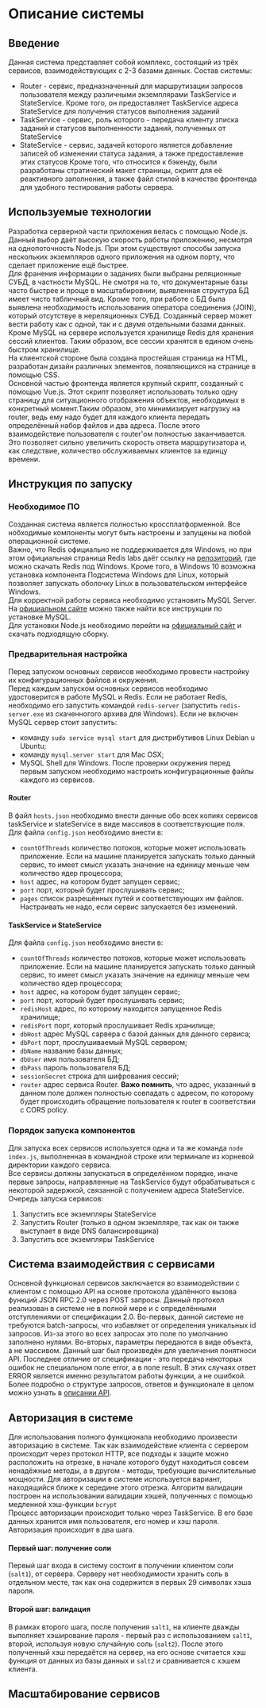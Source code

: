 # Описание системы
## Введение
Данная система представляет собой комплекс, состоящий из трёх сервисов, взаимодействующих с 2-3 базами данных. Состав системы: 
- Router - сервис, предназначенный для маршрутизации запросов пользователя между различными экземплярами TaskService и StateService. Кроме того, он предоставляет TaskService адреса StateService для получения статусов выполнения заданий
- TaskService - сервис, роль которого - передача клиенту зписка заданий и статусов выполненности заданий, полученных от StateService
- StateService - сервис, задачей которого является добавление записей об изменении статуса задания, а также предоставление этих статусов
Кроме того, что относится к бэкенду, были разработаны стратический макет страницы, скрипт для её реактивного заполнения, а также файл стилей в качестве фронтенда для удобного тестирования работы сервера.
## Используемые технологии
Разработка серверной части приложения велась с помощью Node.js. Данный выбор даёт высокую скорость работы приложению, несмотря на однопоточность Node.js. При этом существуют способы запуска нескольких экземпляров одного приложения на одном порту, что сделает приложение ещё быстрее.</br>
Для франения информации о заданиях были выбраны реляционные СУБД, в частности MySQL. Не смотря на то, что документарные базы часто быстрее и проще в масштабировнии, выявленная структура БД имеет чисто табличный вид. Кроме того, при работе с БД была выявлена необходимость использования оператора соединения (JOIN), который отсутствуе в нереляционных СУБД. Созданный сервер может вести работу как с одной, так и с двумя отдельными базами данных.</br>
Кроме MySQL на сервере используется хранилище Redis для хранения сессий клиентов. Таким образом, все сессии хранятся в едином очень быстром хранилище.</br>
На клиентской стороне была создана простейшая страница на HTML, разработан дизайн различных элементов, появляющихся на странице в помощью  CSS.</br>
Основной частью фронтенда является крупный скрипт, созданный с помощью Vue.js. Этот скрипт позволяет использовать только одну страницу для ситуационного отображения объектов, необходимых в конкретный момент.Таким образом, это минимизирует нагрузку на router, ведь ему надо будет для каждого клиента передать определённый набор файлов и два адреса. После этого взаимодействие пользователя с router'ом полностью заканчивается. Это позволяет сильно увеличить скорость ответа маршрутизатора и, как следствие, количество обслуживаемых клиентов за единцу времени.
## Инструкция по запуску
### Необходимое ПО
Созданная система является полностью кроссплатформенной. Все нобходимые компоненты могут быть настроены и запущены на любой операционной системе.</br>
Важно, что Redis официально не поддерживается для Windows, но при этом официальная страница Redis labs даёт ссылку на [репозиторий](https://github.com/dmajkic/redis/downloads), где можно скачать Redis под Windows. Кроме того, в Windows 10 возможна установка компонента Подсистема Windows для Linux, который позволяет запускать оболочку Linux в пользовательском интерфейсе Windows.</br>
Для корректной работы сервиса необходимо установить MySQL Server. На [официальном сайте](https://dev.mysql.com/downloads/) можно также найти все инструкции по установке MySQL.</br>
Для установки Node.js необходимо перейти на [официальный сайт](https://nodejs.org/en/download/) и скачать подходящую сборку.
### Предварительная настройка
Перед запуском основных сервисов необходимо провести настройку их конфигурационных файлов и окружения.</br>
Перед каждым запуском основных сервисов необходимо удостоверится в работе MySQL и Redis. Если не работает Redis, необходимо его запустить командой `redis-server` (запустить `redis-server.exe` из скаченногого архива для Windows). Если не включен MySQL сервер стоит запустить:
- команду `sudo service mysql start` для дистрибутивов Linux Debian u Ubuntu;
- команду `mysql.server start` для Mac OSX;
- MySQL Shell для Windows.
После проверки окружения перед первым запуском необходимо настроить конфигурационные файлы каждого из сервисов.
#### Router
В файл `hosts.json` необходимо внести данные обо всех копиях сервисов taskService и stateService в виде массивов в соответствующие поля.
Для файла `config.json` необходимо внести в:
- `countOfThreads` количество потоков, которые может использовать приложение. Если на машине планируется запускать только данный сервис, то имеет смысл указать значение на единицу меньше чем количество ядер процессора;
- `host` адрес, на котором будет запущен сервис;
- `port` порт, который будет прослушивать сервис;
- `pages` список разрешённых путей и соответствующих им файлов. Настраивать не надо, если сервис запускается без изменений.
#### TaskService и StateService
Для файла `config.json` необходимо внести в:
- `countOfThreads` количество потоков, которые может использовать приложение. Если на машине планируется запускать только данный сервис, то имеет смысл указать значение на единицу меньше чем количество ядер процессора;
- `host` адрес, на котором будет запущен сервис;
- `port` порт, который будет прослушивать сервис;
- `redisHost` адрес, по которому находится запущенное Redis хранилище;
- `redisPort` порт, который прослушивает Redis хранилище;
- `dbHost` адрес MySQL сарвера с базой данных для данного сервиса;
- `dbPort` порт, прослушиваемый MySQL сервером;
- `dbName` название базы данных;
- `dbUser` имя пользователя БД;
- `dbPass` пароль пользователя БД;
- `sessionSecret` строка для шифрования сессий;
- `router` адрес сервиса Router. **Важо помнить**, что адрес, указанный в данном поле должен полностью совпадать с адресом, по которому будет происходить обращение пользователя к router в соответствии с CORS policy.
### Порядок запуска компонентов
Для запуска всех сервисов используется одна и та же команда `node index.js`, выполненная в командной строке или терминале из корневой директории каждого сервиса.</br>
Все сервисы должны запускаться в определённом порядке, иначе первые запросы, направленные на TaskService будут обрабатываться с некоторой задержкой, связанной с получением адреса StateService.
Очередь запуска сервисов:
1. Запустить все экземпляры StateService
2. Запустить Router (только в одном экземпляре, так как он также выступает в виде DNS балансировщика)
3. Запустить все экземпляры TaskService
## Система взаимодействия с сервисами
Основной функционал сервисов заключается во взаимодействии с клиентом с помощью API на основе протокола удалённого вызова функций JSON RPC 2.0 через POST запросы. Данный протокол реализован в системе не в полной мере и с определёнными отступлениями от спецификации 2.0. Во-первых, данной системе не требуются batch-запросы, что избавляет от определения уникальных id запросов. Из-за этого во всех запросах это поле по умолчанию заполнено нулями. Во-вторых, параметры передаются в виде объекта, а не массивом. Данный шаг был произведён для увеличения понятноси API. Последнее отличие от спецификации - это передача некоторых ошибок не специальном поле error, а в поле result. В этих случаях ответ ERROR является именно результатом работы функции, а не ошибкой. Более подробно о структуре запросов, ответов и функционале в целом можно узнать в [описании API](API%20documentation.md).
## Авторизация в системе
Для использования полного функционала необходимо произвести авторизацию в системе. Так как взаимодействие клиента с сервером происходит через протокол HTTP, все подходы к защите можно расположить на отрезке, в начале которого будут находиться совсем ненадёжные методы, а в другом - методы, требующие вычислительные мощности. Для авторизации в системе используется вариант, находящийся ближе к середине этого отрезка. Алгоритм валидации построен на использовании валидации хэшей, полученных с помощью медленной хэш-функции `bcrypt`</br>
Процесс авторизации происходит только через TaskService. В его базе данных хранится имя пользователя, его номер и хэш пароля. Авторизация происходит в два шага.
#### Первый шаг: получение соли
Первый шаг входа в систему состоит в получении клиентом соли (`salt1`), от сервера. Серверу нет необходимости хранить соль в отдельном месте, так как она содержится в первых 29 символах хэша пароля.
#### Второй шаг: валидация
В рамках второго шага, после получения `salt1`, на клиенте дважды выполняет хэширование пароля - первый раз с использованием `salt1`, второй, используя новую случайную соль (`salt2`). После этого полученный хэш передаётся на сервер, на его основе считается хэш функция от данных из базы данных и `salt2` и сравнивается с хэшем клиента.
## Масштабирование сервисов
